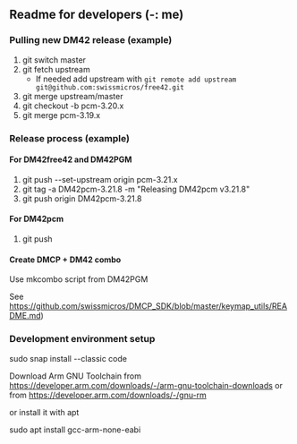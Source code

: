 ## Readme for developers (-: me)

### Pulling new DM42 release (example)

1. git switch master
2. git fetch upstream
   - If needed add upstream with `git remote add upstream git@github.com:swissmicros/free42.git`
4. git merge upstream/master
5. git checkout -b pcm-3.20.x
6. git merge pcm-3.19.x


### Release process (example)

#### For DM42free42 and DM42PGM

1. git push --set-upstream origin pcm-3.21.x
2. git tag -a DM42pcm-3.21.8 -m "Releasing DM42pcm v3.21.8"
3. git push origin DM42pcm-3.21.8

#### For DM42pcm

1. git push

#### Create DMCP + DM42 combo

Use mkcombo script from DM42PGM

See https://github.com/swissmicros/DMCP_SDK/blob/master/keymap_utils/README.md)


### Development environment setup

sudo snap install --classic code

Download Arm GNU Toolchain from https://developer.arm.com/downloads/-/arm-gnu-toolchain-downloads or from https://developer.arm.com/downloads/-/gnu-rm

or install it with apt

sudo apt install gcc-arm-none-eabi


